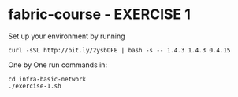 # fabric-course  - EXERCISE 1
Set up your environment by running 
```
curl -sSL http://bit.ly/2ysbOFE | bash -s -- 1.4.3 1.4.3 0.4.15
```

One by One run commands in:
```
cd infra-basic-network
./exercise-1.sh
```
